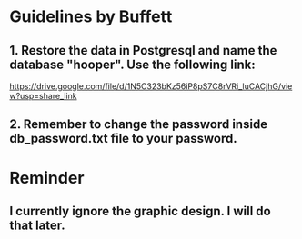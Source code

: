 # Guidelines by Buffett

## 1. Restore the data in Postgresql and name the database "hooper". Use the following link:
https://drive.google.com/file/d/1N5C323bKz56iP8pS7C8rVRi_luCACjhG/view?usp=share_link

## 2. Remember to change the password inside db_password.txt file to your password.

# Reminder
## I currently ignore the graphic design. I will do that later.


